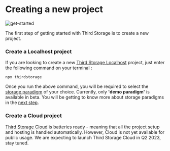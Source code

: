 # Creating a new project

![get-started](https://cdn.discordapp.com/attachments/1030935403177459732/1031507431802548315/get-started.png)

The first step of getting started with Third Storage is to create a new project.

### Create a Localhost project

If you are looking to create a new [Third Storage Localhost](https://thirdstorage.com/localhost) project, just enter the following command on your terminal :

```
npx thirdstorage
```

Once you run the above command, you will be required to select the [storage paradigm]((/getting-started/storage-paradigms)) of your choice. Currently, only **'demo paradigm'** is available in beta. You will be getting to know more about storage paradigms in the [next step](/getting-started/storage-paradigms).


### Create a Cloud project

[Third Storage Cloud](https://thirdstorage.com/cloud) is batteries ready - meaning that all the project setup and hosting is handled automatically. However, Cloud is not yet available for public usage. We are expecting to launch Third Storage Cloud in Q2 2023, stay tuned.